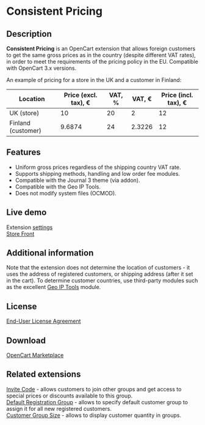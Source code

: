 # Consistent Pricing

## Description
**Consistent Pricing** is an OpenCart extension that allows foreign customers to get the same gross prices as in the country (despite different VAT rates), in order to meet the requirements of the pricing policy in the EU.
Compatible with OpenCart 3.x versions.

An example of pricing for a store in the UK and a customer in Finland:

| Location | Price (excl. tax), € | VAT, % | VAT, € | Price (incl. tax), € |
|---|---|---|---|---|
| UK (store) | 10 | 20 | 2 | 12 |
| Finland (customer) | 9.6874 | 24 | 2.3226 | 12 |

## Features
* Uniform gross prices regardless of the shipping country VAT rate.
* Supports shipping methods, handling and low order fee modules.
* Compatible with the Journal 3 theme (via addon).
* Compatible with the Geo IP Tools.
* Does not modify system files (OCMOD).

## Live demo
Extension [settings](https://demo.ocmod.space/a/admin/index.php?route=extension/module/consistent_pricing)  
[Store Front](https://demo.ocmod.space/a/)  

## Additional information
Note that the extension does not determine the location of customers - it uses the address of registered customers, or shipping address (after it set in the cart). To determine customer countries, use third-party modules such as the excellent [Geo IP Tools](https://www.opencart.com/index.php?route=marketplace/extension/info&extension_id=19084) module.

## License
[End-User License Agreement](../EULA.txt)  

## Download
[OpenCart Marketplace](https://www.opencart.com/index.php?route=marketplace/extension/info&extension_id=44968)  

## Related extensions
[Invite Code](https://www.opencart.com/index.php?route=marketplace/extension/info&extension_id=42632) - allows customers to join other groups and get access to special prices or discounts available to this group.  
[Default Registration Group](https://www.opencart.com/index.php?route=marketplace/extension/info&extension_id=42480) - allows to specify default customer group to assign it for all new registered customers.  
[Customer Group Size](https://www.opencart.com/index.php?route=marketplace/extension/info&extension_id=42642) - allows to display customer quantity in groups.  
